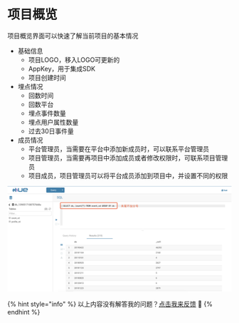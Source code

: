 # 项目概览

项目概览界面可以快速了解当前项目的基本情况

* 基础信息
  * 项目LOGO，移入LOGO可更新的
  * AppKey，用于集成SDK
  * 项目创建时间
* 埋点情况
  * 回数时间
  * 回数平台
  * 埋点事件数量
  * 埋点用户属性数量
  * 过去30日事件量
* 成员情况
  * 平台管理员，当需要在平台中添加新成员时，可以联系平台管理员
  * 项目管理员，当需要再项目中添加成员或者修改权限时，可联系项目管理员
  * 项目成员，项目管理员可以将平台成员添加到项目中，并设置不同的权限

![](../../.gitbook/assets/image%20%28113%29.png)



{% hint style="info" %}
以上内容没有解答我的问题？[点击我来反馈](https://support.qq.com/products/118522/) 🚀
{% endhint %}


